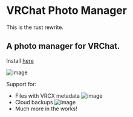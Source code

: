 # VRChat Photo Manager

This is the rust rewrite.

## A photo manager for VRChat.

Install [here](https://cdn.phaz.uk/vrcpm/vrcpm-installer.exe)

![image](https://github.com/phaze-the-dumb/VRChat-Photo-Manager-Rust/assets/57566773/c573e27f-52e6-4608-a8ea-a8a83336fbb9)

Support for:
- Files with VRCX metadata ![image](https://github.com/phaze-the-dumb/VRChat-Photo-Manager-Rust/assets/57566773/06f44b67-083f-487e-b8b4-84c87d07604f)
- Cloud backups ![image](https://github.com/phaze-the-dumb/VRChat-Photo-Manager-Rust/assets/57566773/db703c66-09cc-4120-9ba6-81fe3ef8c87d)
- Much more in the works!
